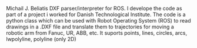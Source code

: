 Michail J. Beliatis DXF parser/interpreter for ROS. I develope the code as part of a project i worked for Danish Technological Institute. The code is a python class which can be used with Robot Operating System (ROS) to read drawings in a .DXF file and translate them to trajectories for moving a robotic arm from Fanuc, UR, ABB, etc.
It suports points, lines, circles, arcs, lwpolyline, polyline (only 2D)
